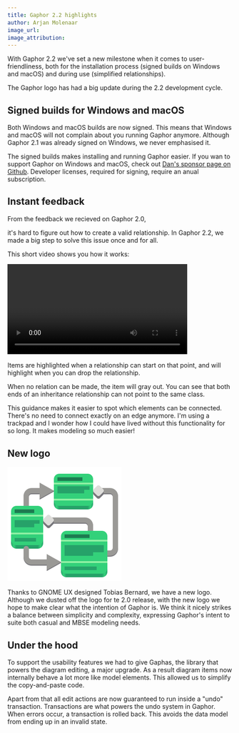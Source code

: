 ```yaml
---
title: Gaphor 2.2 highlights
author: Arjan Molenaar
image_url:
image_attribution:
---
```


With Gaphor 2.2 we've set a new milestone when it comes to user-friendliness, both for the installation process (signed builds on Windows and macOS) and during use (simplified relationships).

The Gaphor logo has had a big update during the 2.2 development cycle.

<!--break-->

## Signed builds for Windows and macOS

Both Windows and macOS builds are now signed. This means that Windows and macOS will not complain about you running Gaphor anymore. Although Gaphor 2.1 was already signed on Windows, we never emphasised it.

The signed builds makes installing and running Gaphor easier. If you wan to support Gaphor on Windows and macOS, check out [Dan's sponsor page on Github](https://github.com/sponsors/danyeaw). Developer licenses, required for signing, require an anual subscription.

## Instant feedback

From the feedback we recieved on Gaphor 2.0,

it's hard to figure out how to create a valid relationship. In Gaphor 2.2, we made a big step to solve this issue once and for all.

This short video shows you how it works:

<video controls width="80%">
 <source src="/images/gaphor-2.2-highlights/user-friendly.webm" type="video/webm">
</video>

Items are highlighted when a relationship can start on that point, and will highlight when you can drop the relationship.

When no relation can be made, the item will gray out. You can see that both
ends of an inheritance relationship can not point to the same class.

This guidance makes it easier to spot which elements can be connected. There's no need to connect exactly on an edge anymore. I'm using a trackpad and I wonder how I could have lived without this functionality for so long. It makes modeling so much easier!


## New logo

![Gaphor 2.2 logo](/images/gaphor-2.2-highlights/gaphor.svg)

Thanks to GNOME UX designed Tobias Bernard, we have a new logo. Although we dusted off the logo for te 2.0 release, with the new logo we hope to make clear what the intention of Gaphor is. We think it nicely strikes a balance between simplicity and complexity, expressing Gaphor's intent to suite both casual and MBSE modeling needs.

## Under the hood

To support the usability features we had to give Gaphas, the library that powers the diagram editing, a major upgrade. As a result diagram items now internally behave a lot more like model elements. This allowed us to simplify the copy-and-paste code.

Apart from that all edit actions are now guaranteed to run inside a "undo" transaction. Transactions are what powers the undo system in Gaphor. When errors occur, a transaction is rolled back. This avoids the data model from ending up in an invalid state.


